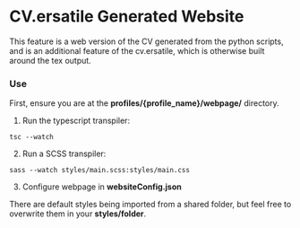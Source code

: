 # CV.ersatile Generated Website

This feature is a web version of the CV generated from the python scripts, and is an additional feature of the cv.ersatile, which is otherwise built around the tex output.


### Use
First, ensure you are at the **profiles/{profile_name}/webpage/** directory.


1. Run the typescript transpiler:
```
tsc --watch
```

2. Run a SCSS transpiler:
```
sass --watch styles/main.scss:styles/main.css
```

3. Configure webpage in **websiteConfig.json**

There are default styles being imported from a shared folder, but feel free to overwrite them in your **styles/folder**.